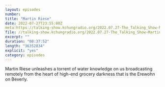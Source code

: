 ```yaml
---
layout: episodes
number: 
title: "Martin Riese"
date: 2022-07-27T23:55:00Z
meta:https://talking-show.kchungradio.org/2022.07.27-The_Talking_Show-Martin_Riese.mp3
file: //talking-show.kchungradio.org/2022.07.27-The_Talking_Show-Martin_Riese.mp3
excerpt: ""
duration: "00:37:52"
length: "36352834"
explicit: "yes"
category: episodes
---
```

Martin Riese unleashes a torrent of water knowledge on us broadcasting remotely from the heart of high-end grocery darkness that is the Erewohn on Beverly.
